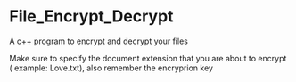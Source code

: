 # File_Encrypt_Decrypt
 A c++ program to encrypt and decrypt your files

 Make sure to specify the document extension that you are about to encrypt ( example: Love.txt), also remember the encryprion key
